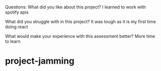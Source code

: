 Questions:
What did you like about this project?
I learned to work with spotify apis

What did you struggle with in this project?
It was tough as it is my first time doing react

What would make your experience with this assessment better?
More time to learn
# project-jamming
